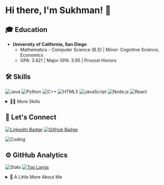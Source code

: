 # Hi there, I'm Sukhman! 👋

## 🎓 Education
- **University of California, San Diego**
  - Mathematics - Computer Science (B.S) | Minor: Cognitive Science, Economics 
  - GPA: 3.821 | Major GPA: 3.95 | Provost Honors

## 🛠️ Skills
![Java](https://img.shields.io/badge/-Java-ED8B00?style=flat-square&logo=java&logoColor=white)
![Python](https://img.shields.io/badge/-Python-3776AB?style=flat-square&logo=Python&logoColor=white)
![C++](https://img.shields.io/badge/-C++-00599C?style=flat-square&logo=cplusplus&logoColor=white)
![HTML5](https://img.shields.io/badge/-HTML5-E34F26?style=flat-square&logo=html5&logoColor=white)
![JavaScript](https://img.shields.io/badge/-JavaScript-black?style=flat-square&logo=javascript)
![Node.js](https://img.shields.io/badge/-Node.js-339933?style=flat-square&logo=Node.js&logoColor=white)
![React](https://img.shields.io/badge/-React-black?style=flat-square&logo=react)

<details>
  <summary>👨‍💻 More Skills</summary>
  - Certified Ethical Hacking
  - GitHub Actions CI/CD
  - Machine Learning
  - Robotics
  - Web3 Development
  - Cryptography
</details>

## 🔗 Let's Connect
[![LinkedIn Badge](https://img.shields.io/badge/-LinkedIn-blue?style=flat-square&logo=LinkedIn&logoColor=white&link=https://www.linkedin.com/in/sukhmanvirk)](https://www.linkedin.com/in/sukhmanvirk)
[![GitHub Badge](https://img.shields.io/badge/-GitHub-100000?style=flat-square&logo=github&logoColor=white&link=https://github.com/sukhmanvirk)](https://github.com/AstuteFern)

<!-- Replace 'link-to-your-gif' with actual link to your GIF -->
![Coding](https://media.giphy.com/media/XbJYBCi69nyVOffLIU/giphy.gif)

## ⚙️ GitHub Analytics
![Stats](https://github-readme-stats.vercel.app/api/top-langs/?username=AstuteFern&hide=java&layout=compact&langs_count=8&hide_border=true&title_color=000000&icon_color=000000&text_color=000000&bg_color=ffffff)
[![Top Langs](https://github-readme-stats.vercel.app/api?username=saifurrahman1193&theme=algolia&show_icons=true)](https://github.com/saifurrahman1193)	
<!-- <img height="180em" src="https://github-readme-stats.vercel.app/api?username=astutefern" alt="Sukhman's GitHub Stats" /> -->
<!-- <img height="180em" src="https://github-readme-stats.vercel.app/api/top-langs/?username=astutefern" alt="Most Used Languages" /> -->



<!-- Optional: Any additional notes or fun facts -->
<details>
  <summary>🌟 A Little More About Me</summary>

With a blend of skills in machine learning, software engineering, and competitive programming, I thrive on creating solutions that push technological boundaries. I enjoy collaborative projects and working with teams. 

</details>

<!--
## About Me
Hello there 👋! I'm Sukhman, a senior majoring in Mathematics - Computer Science from UC San Diego. I additionally am minoring in both Cognitive Science and Economics. With a blend of skills in machine learning, software engineering, and competitive programming, I thrive on creating solutions that push technological boundaries.

### Education
- **University of California, San Diego**
  - Major: Mathematics - Computer Science (B.S) | Minor: Cognitive Science Economics
  - GPA: 3.821, Major GPA: 3.95
  - Honors: Provost Honors
  - Relevant Courses: Supervised Machine Learning, Software Engineering, Data Structures, OOP, Algorithms, Theory of Computation, Systems Programming

## Skills
- **Programming Languages:** Java, Python, C++, C, HTML, JavaScript, CSS, PHP, R, SQL
- **Frameworks/Tools:** Node.js, React.js, Next.js, Robolectric, JUnit, Espresso, Git, GitHub, Android Studio, MATLAB, Docker, NumPy, Pandas
- **Areas of Expertise:** Certified Ethical Hacking, GitHub Actions CI/CD, Machine Learning, Robotics, Web3 Development, Cryptography

## Let's Connect
- [LinkedIn](https://www.linkedin.com/in/sukhmanvirk)
- [GitHub](https://github.com/sukhmanvirk)
-->


<!--
**AstuteFern/AstuteFern** is a ✨ _special_ ✨ repository because its `README.md` (this file) appears on your GitHub profile.

Here are some ideas to get you started:

- 🔭 I’m currently working on ...
- 🌱 I’m currently learning ...
- 👯 I’m looking to collaborate on ...
- 🤔 I’m looking for help with ...
- 💬 Ask me about ...
- 📫 How to reach me: ...
- 😄 Pronouns: ...
- ⚡ Fun fact: ...
-->
